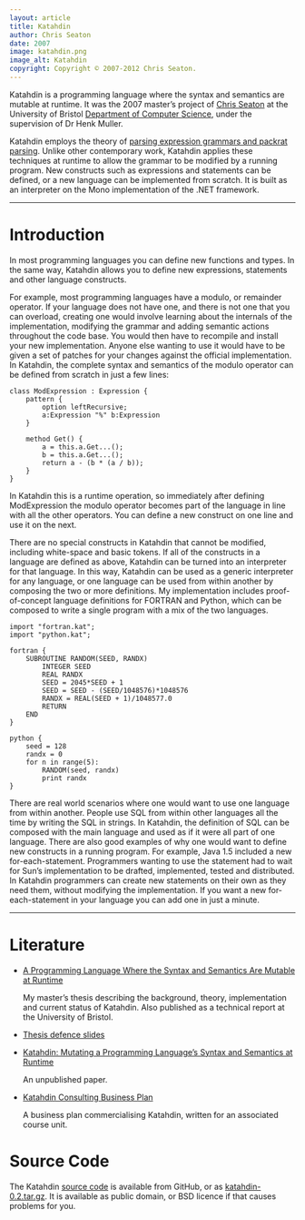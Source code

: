 ```yaml
---
layout: article
title: Katahdin
author: Chris Seaton
date: 2007
image: katahdin.png
image_alt: Katahdin
copyright: Copyright © 2007-2012 Chris Seaton.
---
```


Katahdin is a programming language where the syntax and semantics are mutable at
runtime. It was the 2007 master’s project of [Chris
Seaton](https://chrisseaton.com/) at the University of Bristol [Department of
Computer
Science](http://www.bris.ac.uk/engineering/departments/computerscience/), under
the supervision of Dr Henk Muller.

Katahdin employs the theory of [parsing expression grammars and packrat
parsing](https://bford.info/packrat/). Unlike other contemporary work, Katahdin
applies these techniques at runtime to allow the grammar to be modified by a
running program. New constructs such as expressions and statements can be
defined, or a new language can be implemented from scratch. It is built as an
interpreter on the Mono implementation of the .NET framework.

----

# Introduction

In most programming languages you can define new functions and types. In the
same way, Katahdin allows you to define new expressions, statements and other
language constructs.

For example, most programming languages have a modulo, or remainder operator. If
your language does not have one, and there is not one that you can overload,
creating one would involve learning about the internals of the implementation,
modifying the grammar and adding semantic actions throughout the code base. You
would then have to recompile and install your new implementation. Anyone else
wanting to use it would have to be given a set of patches for your changes
against the official implementation. In Katahdin, the complete syntax and
semantics of the modulo operator can be defined from scratch in just a few
lines:

    class ModExpression : Expression {
        pattern {
            option leftRecursive;
            a:Expression "%" b:Expression
        }

        method Get() {
            a = this.a.Get...();
            b = this.a.Get...();
            return a - (b * (a / b));
        }
    }

In Katahdin this is a runtime operation, so immediately after defining
ModExpression the modulo operator becomes part of the language in line with all
the other operators. You can define a new construct on one line and use it on
the next.

There are no special constructs in Katahdin that cannot be modified, including
white-space and basic tokens. If all of the constructs in a language are defined
as above, Katahdin can be turned into an interpreter for that language. In this
way, Katahdin can be used as a generic interpreter for any language, or one
language can be used from within another by composing the two or more
definitions. My implementation includes proof-of-concept language definitions
for FORTRAN and Python, which can be composed to write a single program with a
mix of the two languages.

    import "fortran.kat";
    import "python.kat";

    fortran {
        SUBROUTINE RANDOM(SEED, RANDX)
            INTEGER SEED
            REAL RANDX
            SEED = 2045*SEED + 1
            SEED = SEED - (SEED/1048576)*1048576
            RANDX = REAL(SEED + 1)/1048577.0
            RETURN
        END
    }

    python {
        seed = 128
        randx = 0
        for n in range(5):
            RANDOM(seed, randx)
            print randx
    }

There are real world scenarios where one would want to use one language from
within another. People use SQL from within other languages all the time by
writing the SQL in strings. In Katahdin, the definition of SQL can be composed
with the main language and used as if it were all part of one language. There
are also good examples of why one would want to define new constructs in a
running program. For example, Java 1.5 included a new for-each-statement.
Programmers wanting to use the statement had to wait for Sun’s implementation to
be drafted, implemented, tested and distributed. In Katahdin programmers can
create new statements on their own as they need them, without modifying the
implementation. If you want a new for-each-statement in your language you can
add one in just a minute.

----

# Literature

*   [A Programming Language Where the Syntax and Semantics Are Mutable at
    Runtime](katahdin.pdf)

    My master’s thesis describing the background, theory, implementation and
    current status of Katahdin. Also published as a technical report at the
    University of Bristol.

*   [Thesis defence slides](katahdin-slides.pdf)

*   [Katahdin: Mutating a Programming Language’s Syntax and Semantics at
    Runtime](katahdin-paper.pdf)

    An unpublished paper.

*   [Katahdin Consulting Business Plan](katahdin-business-plan.pdf)

    A business plan commercialising Katahdin, written for an associated course
    unit.

# Source Code

The Katahdin [source code](https://github.com/chrisseaton/katahdin/) is
available from GitHub, or as [katahdin-0.2.tar.gz](katahdin-0.2.tar.gz). It is
available as public domain, or BSD licence if that causes problems for you.
